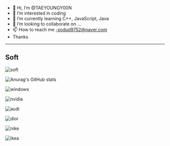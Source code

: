 - 👋 Hi, I’m @TAEYOUNGY00N
- 👀 I’m interested in coding
- 🌱 I’m currently learning C++, JavaScript, Java
- 💞️ I’m looking to collaborate on ...
- 📫 How to reach me -xodud9752@naver.com
-  Thanks
-  ------------------------------------------

## Soft <a id="soft">
![soft](https://capsule-render.vercel.app/api?type=soft&color=auto&text=Good%20to%20use%20with%20other%20readme&fontSize=40&animation=twinkling)
  



![Anurag's GitHub stats](https://github-readme-stats.vercel.app/api?username=TAEYOUNGY00N&show_icons=true&theme=radical)
<!---
TAEYOUNGY00N/TAEYOUNGY00N is a special repository because its `README.md` (this file) appears on your GitHub profile.
You can click the Preview link to take a look at your changes.
--->

  

![windows](https://user-images.githubusercontent.com/100738656/160884449-f87c6cb1-fd57-465d-a543-90de1e52334c.svg)

![nvidia](https://user-images.githubusercontent.com/100738656/160884467-ca8efa66-c9b3-45af-bae2-58f6f5635d1e.svg)

![audi](https://user-images.githubusercontent.com/100738656/160884420-9e967230-f96e-4e13-9a5f-a7d54d3ead16.svg)

![dior](https://user-images.githubusercontent.com/100738656/160884512-621b573a-227a-458a-91a2-3d879bacc4e1.svg)

![nike](https://user-images.githubusercontent.com/100738656/160884519-a890743c-e069-48d5-a486-a1c4cbd805ee.svg)

![ikea](https://user-images.githubusercontent.com/100738656/160884526-ab097f80-0117-463b-8716-403d731ee04d.svg)
